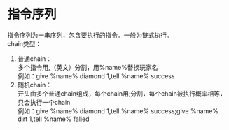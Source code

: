 # 指令序列  
指令序列为一串序列，包含要执行的指令。一般为链式执行。  
chain类型：  
1. 普通chain：  
多个指令用,（英文）分割，用%name%替换玩家名  
例如：give %name% diamond 1,tell %name% success  
2. 随机chain：  
开头由多个普通chain组成，每个chain用;分割，每个chain被执行概率相等，只会执行一个chain  
例如：give %name% diamond 1,tell %name% success;give %name% dirt 1,tell %name% falied

